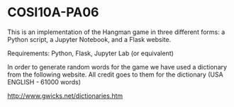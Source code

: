 # COSI10A-PA06

This is an implementation of the Hangman game in three different forms: a Python script, a Jupyter Notebook, and a Flask website.

Requirements: Python, Flask, Jupyter Lab (or equivalent)

In order to generate random words for the game we have used a dictionary from the following website. All credit goes to them for the dictionary (USA ENGLISH - 61000 words)

http://www.gwicks.net/dictionaries.htm